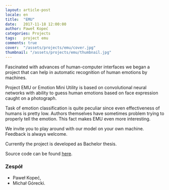 ```yaml
---
layout: article-post
locale: en
title:  "EMU"
date:   2017-11-18 12:00:00
author: Paweł Kopeć
categories: Projects
tags:	project emu
comments: true
cover:  "/assets/projects/emu/cover.jpg"
thumbnail: "/assets/projects/emu/thumbnail.jpg"
---
```


Fascinated with advances of human-computer interfaces we began a project that can help in automatic recognition of human emotions by machines.

Project EMU or Emotion Mini Utility is based on convolutional neural networks with ability to guess human emotions based on face expression caught on a photograph.

Task of emotion classification is quite peculiar since even effectiveness of humans is pretty low. Authors themselves have sometimes problem trying to properly tell the emotion. This fact makes EMU even more interesting.

We invite you to play around with our model on your own machine. Feedback is always welcome.

Currently the project is developed as Bachelor thesis.

Source code can be found [here](https://github.com/AffectiveComputing/emu/).

### Zespół
- Paweł Kopeć,
- Michał Górecki.

